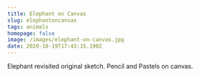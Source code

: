 ```yaml
---
title: Elephant on Canvas
slug: elephantoncanvas
tags: animals
homepage: false
image: /images/elephant-on-canvas.jpg
date: 2020-10-19T17:43:15.190Z
---
```

Elephant revisited original sketch. Pencil and Pastels on canvas.
